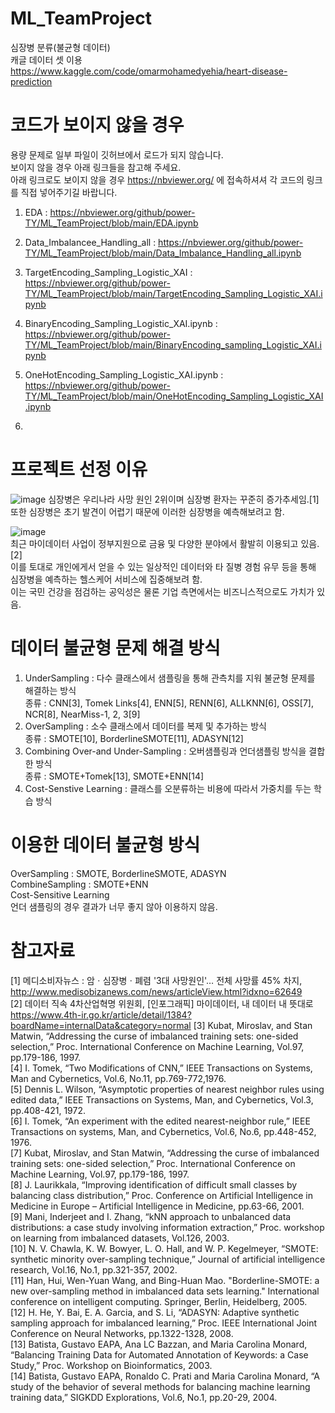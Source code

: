 # ML_TeamProject
심장병 분류(불균형 데이터)\
캐글 데이터 셋 이용 https://www.kaggle.com/code/omarmohamedyehia/heart-disease-prediction

# 코드가 보이지 않을 경우
용량 문제로 일부 파일이 깃허브에서 로드가 되지 않습니다.\
보이지 않을 경우 아래 링크들을 참고해 주세요.\
아래 링크로도 보이지 않을 경우 https://nbviewer.org/ 에 접속하셔셔 각 코드의 링크를 직접 넣어주기길 바랍니다.


1. EDA : https://nbviewer.org/github/power-TY/ML_TeamProject/blob/main/EDA.ipynb

2. Data_Imbalancee_Handling_all : https://nbviewer.org/github/power-TY/ML_TeamProject/blob/main/Data_Imbalance_Handling_all.ipynb

3. TargetEncoding_Sampling_Logistic_XAI : https://nbviewer.org/github/power-TY/ML_TeamProject/blob/main/TargetEncoding_Sampling_Logistic_XAI.ipynb

4. BinaryEncoding_Sampling_Logistic_XAI.ipynb : https://nbviewer.org/github/power-TY/ML_TeamProject/blob/main/BinaryEncoding_sampling_Logistic_XAI.ipynb

5. OneHotEncoding_Sampling_Logistic_XAI.ipynb : https://nbviewer.org/github/power-TY/ML_TeamProject/blob/main/OneHotEncoding_Sampling_Logistic_XAI.ipynb

6. 

# 프로젝트 선정 이유
![image](https://user-images.githubusercontent.com/71917549/173069672-41a0a46b-98c6-4396-a8af-1c7585cc9164.png)
심장병은 우리나라 사망 원인 2위이며 심장병 환자는 꾸준히 증가추세임.[1]\
또한 심장병은 초기 발견이 어렵기 때문에 이러한 심장병을 예측해보려고 함.

![image](https://user-images.githubusercontent.com/71917549/173071246-83a08df8-5dd5-42f6-b2b2-60e4bb17e109.png)\
최근 마이데이터 사업이 정부지원으로 금융 및 다양한 분야에서 활발히 이용되고 있음.[2]\
이를 토대로 개인에게서 얻을 수 있는 일상적인 데이터와 타 질병 경험 유무 등을 통해 심장병을 예측하는 헬스케어 서비스에 집중해보려 함.\
이는 국민 건강을 점검하는 공익성은 물론 기업 측면에서는 비즈니스적으로도 가치가 있음.


# 데이터 불균형 문제 해결 방식
1. UnderSampling : 다수 클래스에서 샘플링을 통해 관측치를 지워 불균형 문제를 해결하는 방식\
   종류 : CNN[3], Tomek Links[4], ENN[5], RENN[6], ALLKNN[6], OSS[7], NCR[8], NearMiss-1, 2, 3[9]
2. OverSampling : 소수 클래스에서 데이터를 복제 및 추가하는 방식\
   종류 : SMOTE[10], BorderlineSMOTE[11], ADASYN[12]
3. Combining Over-and Under-Sampling : 오버샘플링과 언더샘플링 방식을 결합한 방식\
   종류 : SMOTE+Tomek[13], SMOTE+ENN[14]
4. Cost-Senstive Learning : 클래스를 오분류하는 비용에 따라서 가중치를 두는 학습 방식

# 이용한 데이터 불균형 방식
OverSampling : SMOTE, BorderlineSMOTE, ADASYN\
CombineSampling : SMOTE+ENN\
Cost-Sensitive Learning\
언더 샘플링의 경우 결과가 너무 좋지 않아 이용하지 않음.

# 참고자료
[1] 메디소비자뉴스 : 암ㆍ심장병ㆍ폐렴 '3대 사망원인'… 전체 사망률 45% 차지, http://www.medisobizanews.com/news/articleView.html?idxno=62649 \
[2] 데이터 직속 4차산업혁명 위원회, [인포그래픽] 마이데이터, 내 데이터 내 뜻대로 https://www.4th-ir.go.kr/article/detail/1384?boardName=internalData&category=normal
[3] Kubat, Miroslav, and Stan Matwin, “Addressing the curse of imbalanced training sets: one-sided selection,” Proc. International Conference on Machine Learning, Vol.97, pp.179-186, 1997.\
[4] I. Tomek, “Two Modifications of CNN,” IEEE Transactions on Systems, Man and Cybernetics, Vol.6, No.11, pp.769-772,1976.\
[5] Dennis L. Wilson, “Asymptotic properties of nearest neighbor rules using edited data,” IEEE Transactions on Systems, Man, and Cybernetics, Vol.3, pp.408-421, 1972.\
[6]  I. Tomek, “An experiment with the edited nearest-neighbor rule,” IEEE Transactions on systems, Man, and Cybernetics, Vol.6, No.6, pp.448-452, 1976.\
[7] Kubat, Miroslav, and Stan Matwin, “Addressing the curse of imbalanced training sets: one-sided selection,” Proc. International Conference on Machine Learning, Vol.97, pp.179-186, 1997.\
[8] J. Laurikkala, “Improving identification of difficult small classes by balancing class distribution,” Proc. Conference on Artificial Intelligence in Medicine in Europe – Artificial Intelligence in Medicine, pp.63-66, 2001.\
[9] Mani, Inderjeet and I. Zhang, “kNN approach to unbalanced data distributions: a case study involving information extraction,” Proc. workshop on learning from imbalanced datasets, Vol.126, 2003.\
[10] N. V. Chawla, K. W. Bowyer, L. O. Hall, and W. P. Kegelmeyer, “SMOTE: synthetic minority over-sampling technique,” Journal of artificial intelligence research, Vol.16, No.1, pp.321-357, 2002.\
[11] Han, Hui, Wen-Yuan Wang, and Bing-Huan Mao. "Borderline-SMOTE: a new over-sampling method in imbalanced data sets learning." International conference on intelligent computing. Springer, Berlin, Heidelberg, 2005.\
[12] H. He, Y. Bai, E. A. Garcia, and S. Li, “ADASYN: Adaptive synthetic sampling approach for imbalanced learning,” Proc. IEEE International Joint Conference on Neural Networks, pp.1322-1328, 2008.\
[13] Batista, Gustavo EAPA, Ana LC Bazzan, and Maria Carolina Monard, “Balancing Training Data for Automated Annotation of Keywords: a Case Study,” Proc. Workshop on Bioinformatics, 2003.\
[14] Batista, Gustavo EAPA, Ronaldo C. Prati and Maria Carolina Monard, “A study of the behavior of several methods for balancing machine learning training data,” SIGKDD Explorations, Vol.6, No.1, pp.20-29, 2004.
